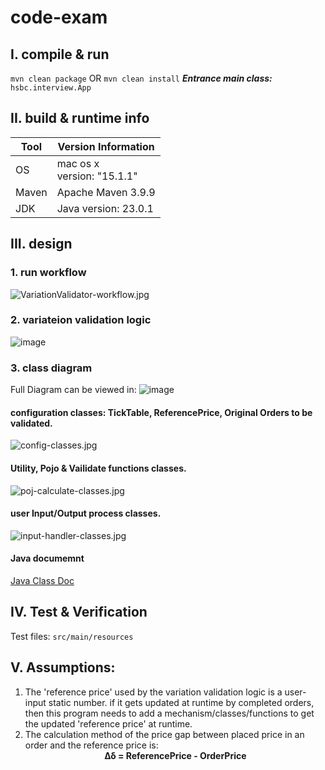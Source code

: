 # code-exam
## I. compile & run
``` mvn clean package ``` OR
``` mvn clean install ```
***Entrance main class:***
```hsbc.interview.App```
## II. build & runtime info
| Tool  | Version Information            |
|-------|--------------------------------|
| OS    | mac os x<br/>version: "15.1.1" |
| Maven | Apache Maven 3.9.9             |
| JDK   | Java version: 23.0.1           |

## III. design
### 1. run workflow
![VariationValidator-workflow.jpg](./VariationValidator-workflow.jpg)
### 2. variateion validation logic
![image](./variation-logic.jpg)
### 3. class diagram
Full Diagram can be viewed in:
![image](./VariationValidator-Class-Daigram.jpg)
#### configuration classes: TickTable, ReferencePrice, Original Orders to be validated.
![config-classes.jpg](./config-classes.jpg)
#### Utility, Pojo & Vailidate functions classes.
![poj-calculate-classes.jpg](./poj-calculate-classes.jpg)
#### user Input/Output process classes.
![input-handler-classes.jpg](./input-handler-classes.jpg)
#### Java documemnt
[Java Class Doc](./docs/allclasses-index.html)
## IV. Test & Verification
Test files:
``` src/main/resources ```
## V. Assumptions:
1. The 'reference price' used by the variation validation logic is a user-input static number.
        if it gets updated at runtime by completed orders, 
        then this program needs to add a mechanism/classes/functions to get the updated 'reference price' at runtime.
2. The calculation method of the price gap between placed price in an order and the reference price is: 
**<center>**Δδ = ReferencePrice - OrderPrice**</center>**
